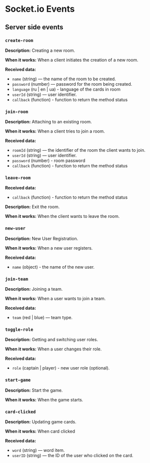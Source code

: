 

# Socket.io Events

## Server side events

### `create-room`

**Description:**
Creating a new room.

**When it works:**
When a client initiates the creation of a new room.

**Received data:**
- `name` (string) — the name of the room to be created.
- `password` (number) — password for the room being created.
- `language` (ru | en | ua) - language of the cards in room
- `userId` (string) — user identifier.
- `callback` (function) - function to return the method status


### `join-room`

**Description:**
Attaching to an existing room.

**When it works:**
When a client tries to join a room.

**Received data:**
- `roomId` (string) — the identifier of the room the client wants to join.
- `userId` (string) — user identifier.
- `password` (number) - room password
- `callback` (function) - function to return the method status


### `leave-room`

**Received data:**
- `callback` (function) - function to return the method status

**Description:**
Exit the room.

**When it works:**
When the client wants to leave the room.

<!-- ### `get-cards`

**Description:**
Getting a list of cards.

**When it works:**
When a client requests a list of cards.

**Received data:**
- `roomId` (string) - room identifier.
- `wordSetType` (ru | en | ua) — dictionary type. -->


### `new-user`

**Description:**
New User Registration.

**When it works:**
When a new user registers.

**Received data:**
- `name` (object) - the name of the new user.

### `join-team`

**Description:**
Joining a team.

**When it works:**
When a user wants to join a team.

**Received data:**
- `team` (red | blue) — team type.


### `toggle-role`

**Description:**
Getting and switching user roles.

**When it works:**
When a user changes their role.

**Received data:**
- `role` (captain | player) - new user role (optional).


### `start-game`

**Description:**
Start the game.

**When it works:**
When the game starts.


### `card-clicked`
**Description:**
Updating game cards.

**When it works:**
When card clicked

**Received data:**
- `word` (string) — word item. 
- `userID` (string) — the ID of the user who clicked on the card. 
